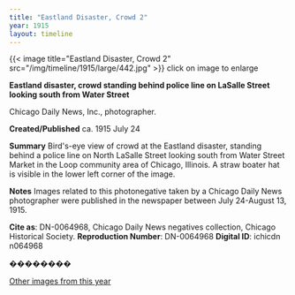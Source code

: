 ```yaml
---
title: "Eastland Disaster, Crowd 2"
year: 1915
layout: timeline
---
```


{{< image title="Eastland Disaster, Crowd 2" src="/img/timeline/1915/large/442.jpg" >}}
click on image to enlarge

__**Eastland disaster, crowd standing behind police line on LaSalle Street looking south from Water Street**__

Chicago Daily News, Inc., photographer.

**Created/Published**
ca. 1915 July 24

**Summary**
Bird's-eye view of crowd at the Eastland disaster, standing behind a police line on North LaSalle Street looking south from Water Street Market in the Loop community area of Chicago, Illinois. A straw boater hat is visible in the lower left corner of the image.

**Notes**
Images related to this photonegative taken by a Chicago Daily News photographer were published in the newspaper between July 24-August 13, 1915.

__Cite as__: DN-0064968, Chicago Daily News negatives collection, Chicago Historical Society.
__Reproduction Number__: DN-0064968
__Digital ID__: ichicdn n064968

�������� 

[Other images from this year](/historical/timeline/1915)